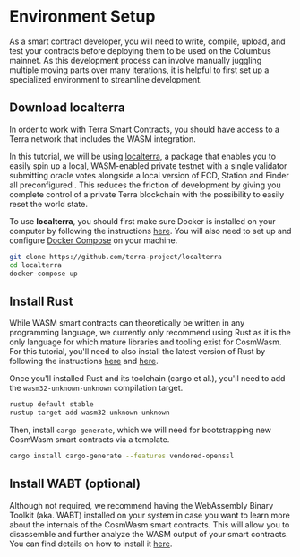 # Environment Setup

As a smart contract developer, you will need to write, compile, upload, and test your contracts before deploying them to be used on the Columbus mainnet. As this development process can involve manually juggling multiple moving parts over many iterations, it is helpful to first set up a specialized environment to streamline development.

## Download localterra

In order to work with Terra Smart Contracts, you should have access to a Terra network that includes the WASM integration.

In this tutorial, we will be using [localterra](https://github.com/terra-project/localterra), a package that enables you to easily spin up a local, WASM-enabled private testnet with a single validator submitting oracle votes alongside a local version of FCD, Station and Finder all preconfigured . This reduces the friction of development by giving you complete control of a private Terra blockchain with the possibility to easily reset the world state.

To use **localterra**, you should first make sure Docker is installed on your computer by following the instructions [here](https://www.docker.com/get-started). You will also need to set up and configure [Docker Compose](https://docs.docker.com/compose/install/) on your machine.

```sh
git clone https://github.com/terra-project/localterra
cd localterra
docker-compose up
```

## Install Rust

While WASM smart contracts can theoretically be written in any programming language, we currently only recommend using Rust as it is the only language for which mature libraries and tooling exist for CosmWasm. For this tutorial, you'll need to also install the latest version of Rust by following the instructions [here](https://www.rust-lang.org/tools/install) and [here](https://forge.rust-lang.org/infra/other-installation-methods.html).

Once you'll installed Rust and its toolchain (cargo et al.), you'll need to add the `wasm32-unknown-unknown` compilation target.

```sh
rustup default stable
rustup target add wasm32-unknown-unknown
```

Then, install `cargo-generate`, which we will need for bootstrapping new CosmWasm smart contracts via a template.

```sh
cargo install cargo-generate --features vendored-openssl
```

## Install WABT (optional)

Although not required, we recommend having the WebAssembly Binary Toolkit (aka. WABT) installed on your system in case you want to learn more about the internals of the CosmWasm smart contracts. This will allow you to disassemble and further analyze the WASM output of your smart contracts. You can find details on how to install it [here](https://github.com/WebAssembly/wabt).
